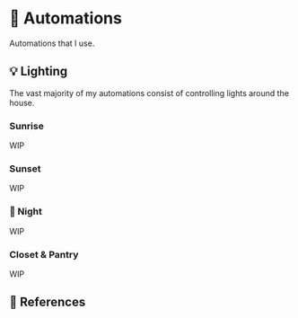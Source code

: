 # :robot: Automations

Automations that I use.

## :bulb: Lighting

The vast majority of my automations consist of controlling lights around the house.

### Sunrise

WIP

### Sunset

WIP

### :crescent_moon: Night

WIP

### Closet & Pantry

WIP

## :link: References
